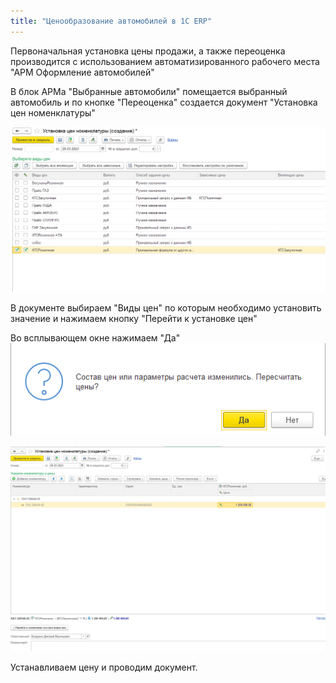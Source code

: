 ```yaml
---
title: "Ценообразование автомобилей в 1С ERP"
---
```


Первоначальная установка цены продажи, а также переоценка производится с использованием автоматизированного рабочего места "АРМ Оформление автомобилей"

В блок АРМа "Выбранные автомобили" помещается выбранный автомобиль и по кнопке "Переоценка" создается документ "Установка цен номенклатуры"

![](ERP/_attach/Pasted%20image%2020230328110837.png)

В документе выбираем "Виды цен" по которым необходимо установить значение и нажимаем кнопку "Перейти к установке цен"

Во всплывающем окне нажимаем "Да"
![](ERP/_attach/Pasted%20image%2020230328111213.png)

![](ERP/_attach/Pasted%20image%2020230328111709.png)

Устанавливаем цену и проводим документ.